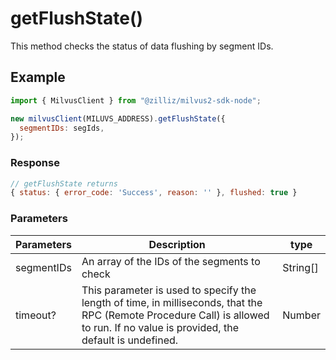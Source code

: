 # getFlushState()

This method checks the status of data flushing by segment IDs.

## Example

```javascript
import { MilvusClient } from "@zilliz/milvus2-sdk-node";

new milvusClient(MILUVS_ADDRESS).getFlushState({
  segmentIDs: segIds,
});
```

### Response

```javascript
// getFlushState returns
{ status: { error_code: 'Success', reason: '' }, flushed: true }
```

### Parameters

| Parameters | Description                                                                                                                                                                       | type     |
| ---------- | --------------------------------------------------------------------------------------------------------------------------------------------------------------------------------- | -------- |
| segmentIDs | An array of the IDs of the segments to check                                                                                                                                      | String[] |
| timeout?   | This parameter is used to specify the length of time, in milliseconds, that the RPC (Remote Procedure Call) is allowed to run. If no value is provided, the default is undefined. | Number   |
